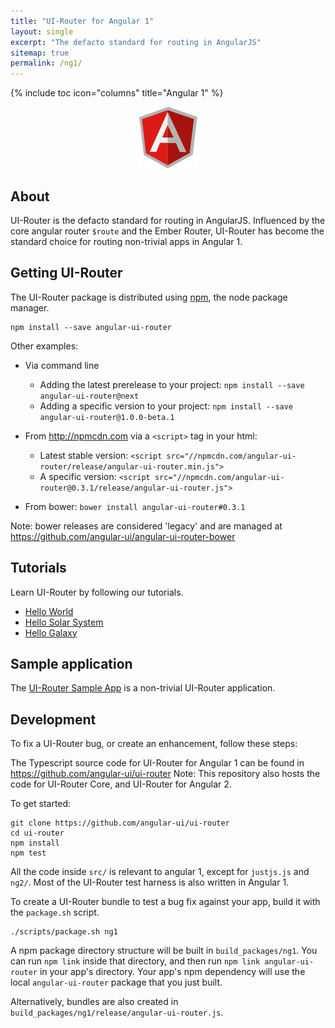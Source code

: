 ```yaml
---
title: "UI-Router for Angular 1"
layout: single
excerpt: "The defacto standard for routing in AngularJS"
sitemap: true
permalink: /ng1/
---
```

{% include toc icon="columns" title="Angular 1" %}

<center>
<img src="/images/logos/angular1.png">
</center>

## About 

UI-Router is the defacto standard for routing in AngularJS.
Influenced by the core angular router `$route` and the Ember Router, 
UI-Router has become the standard choice for routing non-trivial apps in Angular 1.

## Getting UI-Router

The UI-Router package is distributed using [npm](https://www.npmjs.com/), the node package manager.

```
npm install --save angular-ui-router
```

Other examples:

- Via command line
  - Adding the latest prerelease to your project: `npm install --save angular-ui-router@next`
  - Adding a specific version to your project: `npm install --save angular-ui-router@1.0.0-beta.1`
  
- From <http://npmcdn.com> via a `<script>` tag in your html: 
  - Latest stable version: `<script src="//npmcdn.com/angular-ui-router/release/angular-ui-router.min.js">`
  - A specific version: `<script src="//npmcdn.com/angular-ui-router@0.3.1/release/angular-ui-router.js">`
  
- From bower: `bower install angular-ui-router#0.3.1`

Note: bower releases are considered 'legacy' and are managed at <https://github.com/angular-ui/angular-ui-router-bower>
  
## Tutorials

Learn UI-Router by following our tutorials.

- [Hello World](/tutorial/ng1/helloworld)
- [Hello Solar System](/tutorial/ng1/hellosolarsystem)
- [Hello Galaxy](/tutorial/ng1/hellogalaxy)
 
 
## Sample application

The [UI-Router Sample App](/resources/sampleapp) is a non-trivial UI-Router application.
 
## Development

To fix a UI-Router bug, or create an enhancement, follow these steps: 

The Typescript source code for UI-Router for Angular 1 can be found in <https://github.com/angular-ui/ui-router>
Note: This repository also hosts the code for UI-Router Core, and UI-Router for Angular 2. 

To get started:

```
git clone https://github.com/angular-ui/ui-router
cd ui-router
npm install
npm test
```

All the code inside `src/` is relevant to angular 1, except for `justjs.js` and `ng2/`.
Most of the UI-Router test harness is also written in Angular 1.

To create a UI-Router bundle to test a bug fix against your app, build it with the `package.sh` script.

```
./scripts/package.sh ng1
```

A npm package directory structure will be built in `build_packages/ng1`.
You can run `npm link` inside that directory, and then run `npm link angular-ui-router` in your app's directory.
Your app's npm dependency will use the local `angular-ui-router` package that you just built. 

Alternatively, bundles are also created in `build_packages/ng1/release/angular-ui-router.js`.


